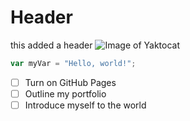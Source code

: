 # Header #
this added a header
![Image of Yaktocat](https://octodex.github.com/images/yaktocat.png)
``` javascript
var myVar = "Hello, world!";
```

- [ ] Turn on GitHub Pages
- [ ] Outline my portfolio
- [ ] Introduce myself to the world
